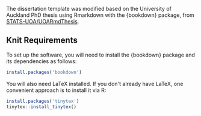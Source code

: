 The dissertation template was modified based on the University of Auckland PhD thesis using Rmarkdown with the {bookdown} package, from [STATS-UOA/UOARmdThesis](https://github.com/STATS-UOA/UOARmdThesis).

## Knit Requirements

To set up the software, you will need to install the {bookdown} package and its dependencies as follows:

```r
install.packages('bookdown')
```

You will also need LaTeX installed. If you don't already have LaTeX, one convenient approach is to install it via R:

```r
install.packages('tinytex')
tinytex::install_tinytex()
```
